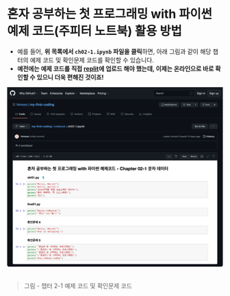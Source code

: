 # 혼자 공부하는 첫 프로그래밍 with 파이썬 예제 코드(주피터 노트북) 활용 방법

- 예를 들어, **위 목록에서 `ch02-1.ipynb` 파일을 클릭**하면, 아래 그림과 같이 해당 챕터의 예제 코드 및 확인문제 코드를 확인할 수 있습니다. 
- **예전에는 예제 코드를 직접 [replit](https://replit.com)에 업로드 해야 했는데, 이제는 온라인으로 바로 확인할 수 있으니 더욱 편해진 것이죠!**

<img src="https://raw.githubusercontent.com/himoon/my-first-coding/main/images/notebook_example.png" width="800" alt="챕터 2-1 예제 코드 및 확인문제 코드">&nbsp;
> 그림 - 챕터 2-1 예제 코드 및 확인문제 코드
